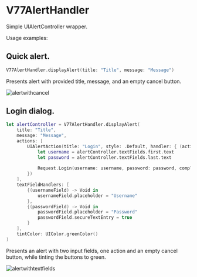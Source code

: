 # V77AlertHandler
Simple UIAlertController wrapper.

Usage examples:

## Quick alert.

````swift
V77AlertHandler.displayAlert(title: "Title", message: "Message")
````
Presents alert with provided title, message, and an empty cancel button.

![alertwithcancel](https://cloud.githubusercontent.com/assets/4093007/13721034/496ce102-e7ce-11e5-95c6-a1bd0010c57b.png)

## Login dialog.

````swift
let alertController = V77AlertHandler.displayAlert(
    title: "Title",
    message: "Message",
    actions: [
    	UIAlertAction(title: "Login", style: .Default, handler: { (action) -> Void in
    		let username = alertController.textFields.first.text
    		let password = alertController.textFields.last.text
    		
    		Request.Login(username: username, password: password, completion: nil)
    	})
    ],
    textFieldHandlers: [
    	{(usernameField) -> Void in
    		usernameField.placeholder = "Username"
    	},
    	{(passwordField) -> Void in
    		passwordField.placeholder = "Password"
    		passwordField.secureTextEntry = true
    	}
    ],
    tintColor: UIColor.greenColor()
)

````
Presents an alert with two input fields, one action and an empty cancel button, while tinting the buttons to green.

![alertwithtextfields](https://cloud.githubusercontent.com/assets/4093007/13721039/4d97af64-e7ce-11e5-9fc1-6f16b6db6f76.png)
